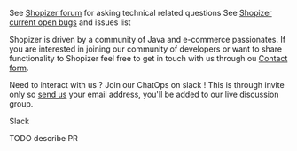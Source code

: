 See [Shopizer forum](https://groups.google.com/forum/#!forum/shopizer) for asking technical related questions
See [Shopizer current open bugs](https://github.com/shopizer-ecommerce/shopizer/issues) and issues list

Shopizer is driven by a community of Java and e-commerce passionates. If you are interested in joining our community of developers or want to share functionality to Shopizer feel free to get in touch with us through ou [Contact form](http://www.shopizer.com/contact.html).

Need to interact with us ? Join our ChatOps on slack ! This is through invite only so [send us](http://www.shopizer.com/contact.html) your email address, you'll be added to our live discussion group.


Slack

TODO describe PR


